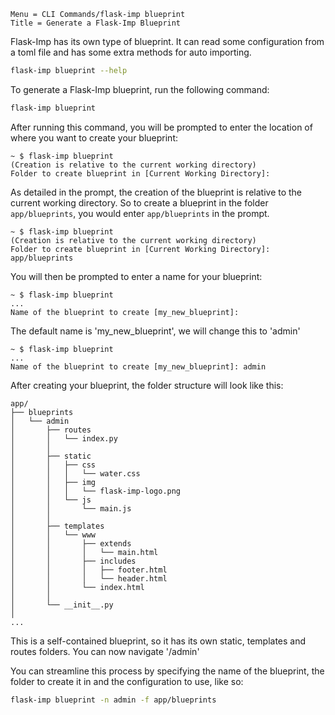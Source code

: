 ```
Menu = CLI Commands/flask-imp blueprint
Title = Generate a Flask-Imp Blueprint
```

Flask-Imp has its own type of blueprint. It can read some configuration from a toml file and has some extra methods for
auto importing.

```bash
flask-imp blueprint --help
```

To generate a Flask-Imp blueprint, run the following command:

```bash
flask-imp blueprint
```

After running this command, you will be prompted to enter the location of where you want to create your blueprint:

```text
~ $ flask-imp blueprint
(Creation is relative to the current working directory)
Folder to create blueprint in [Current Working Directory]: 
```

As detailed in the prompt, the creation of the blueprint is relative to the current working directory. So to create a
blueprint in the folder `app/blueprints`, you would enter `app/blueprints` in the prompt.

```text
~ $ flask-imp blueprint
(Creation is relative to the current working directory)
Folder to create blueprint in [Current Working Directory]: app/blueprints
```

You will then be prompted to enter a name for your blueprint:

```text
~ $ flask-imp blueprint
...
Name of the blueprint to create [my_new_blueprint]: 
```

The default name is 'my_new_blueprint', we will change this to 'admin'

```text
~ $ flask-imp blueprint
...
Name of the blueprint to create [my_new_blueprint]: admin
```

After creating your blueprint, the folder structure will look like this:

```text
app/
├── blueprints
│   └── admin
│       ├── routes
│       │   └── index.py
│       │
│       ├── static
│       │   ├── css
│       │   │   └── water.css
│       │   ├── img
│       │   │   └── flask-imp-logo.png
│       │   └── js
│       │       └── main.js
│       │
│       ├── templates
│       │   └── www
│       │       ├── extends
│       │       │   └── main.html
│       │       ├── includes
│       │       │   ├── footer.html
│       │       │   └── header.html
│       │       └── index.html
│       │
│       └── __init__.py
│
...
```

This is a self-contained blueprint, so it has its own static, templates and routes folders. 
You can now navigate '/admin'

You can streamline this process by specifying the name of the blueprint, the folder to 
create it in and the configuration to use, like so:

```bash
flask-imp blueprint -n admin -f app/blueprints
```